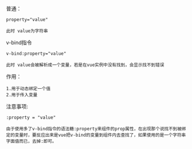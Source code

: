 普通：

    property="value"

    此时 value为字符串

v-bind指令

    v-bind:property="value"

    此时 value会被解析成一个变量，若是在vue实例中没有找到，会显示找不到错误

作用：

    1.用于动态绑定一个值
    2.用于传入变量

注意事项:

    :property = "value"
    
    由于使用多了v-bind指令的语法糖:property来组件的prop属性，在出现那个说找不到被绑定的变量时，要反应出来是vue把v-bind的变量到组件内去查找了，如果使用的是一个字符串字面值而已，去掉:即可。